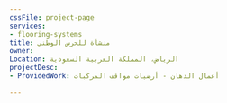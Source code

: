 ```yaml
---
cssFile: project-page
services:
- flooring-systems
title: منشأة للحرس الوطني
owner: 
Location: الرياض، المملكة العربية السعودية
projectDesc:
- ProvidedWork: أعمال الدهان - أرضيات مواقف المركبات
 
---
```

